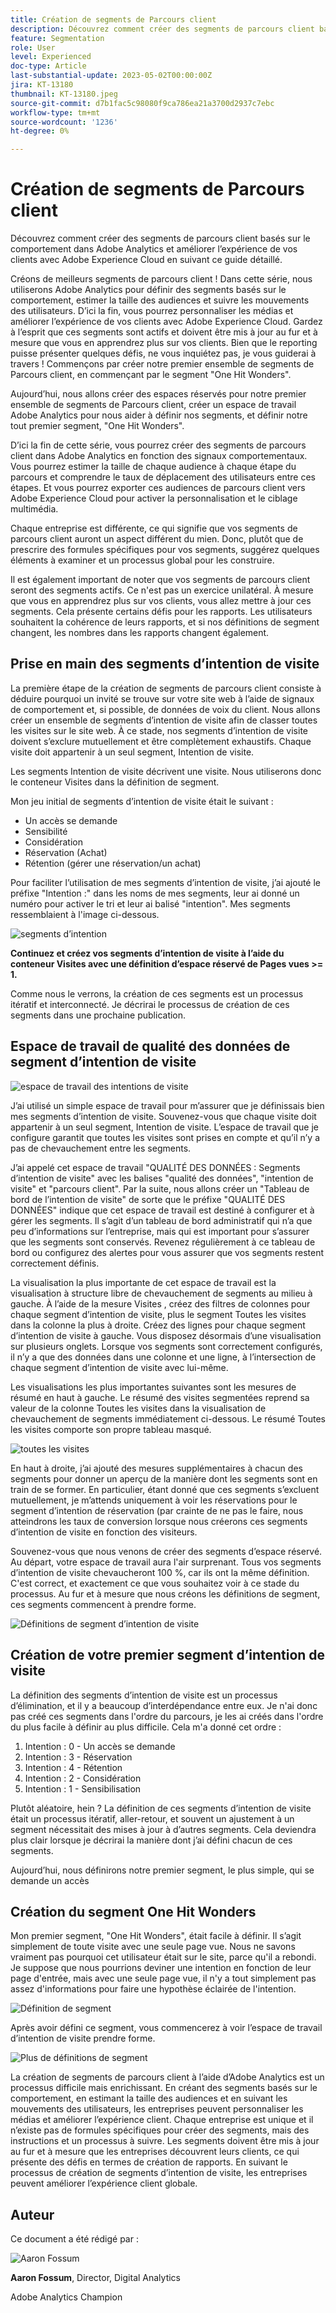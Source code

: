 ```yaml
---
title: Création de segments de Parcours client
description: Découvrez comment créer des segments de parcours client basés sur le comportement dans Adobe Analytics et améliorer l’expérience de vos clients avec Adobe Experience Cloud en suivant ce guide détaillé.
feature: Segmentation
role: User
level: Experienced
doc-type: Article
last-substantial-update: 2023-05-02T00:00:00Z
jira: KT-13180
thumbnail: KT-13180.jpeg
source-git-commit: d7b1fac5c98080f9ca786ea21a3700d2937c7ebc
workflow-type: tm+mt
source-wordcount: '1236'
ht-degree: 0%

---
```



# Création de segments de Parcours client

Découvrez comment créer des segments de parcours client basés sur le comportement dans Adobe Analytics et améliorer l’expérience de vos clients avec Adobe Experience Cloud en suivant ce guide détaillé.

Créons de meilleurs segments de parcours client ! Dans cette série, nous utiliserons Adobe Analytics pour définir des segments basés sur le comportement, estimer la taille des audiences et suivre les mouvements des utilisateurs. D’ici la fin, vous pourrez personnaliser les médias et améliorer l’expérience de vos clients avec Adobe Experience Cloud. Gardez à l’esprit que ces segments sont actifs et doivent être mis à jour au fur et à mesure que vous en apprendrez plus sur vos clients. Bien que le reporting puisse présenter quelques défis, ne vous inquiétez pas, je vous guiderai à travers ! Commençons par créer notre premier ensemble de segments de Parcours client, en commençant par le segment &quot;One Hit Wonders&quot;.

Aujourd’hui, nous allons créer des espaces réservés pour notre premier ensemble de segments de Parcours client, créer un espace de travail Adobe Analytics pour nous aider à définir nos segments, et définir notre tout premier segment, &quot;One Hit Wonders&quot;.

D’ici la fin de cette série, vous pourrez créer des segments de parcours client dans Adobe Analytics en fonction des signaux comportementaux. Vous pourrez estimer la taille de chaque audience à chaque étape du parcours et comprendre le taux de déplacement des utilisateurs entre ces étapes. Et vous pourrez exporter ces audiences de parcours client vers Adobe Experience Cloud pour activer la personnalisation et le ciblage multimédia.

Chaque entreprise est différente, ce qui signifie que vos segments de parcours client auront un aspect différent du mien. Donc, plutôt que de prescrire des formules spécifiques pour vos segments, suggérez quelques éléments à examiner et un processus global pour les construire.

Il est également important de noter que vos segments de parcours client seront des segments actifs. Ce n&#39;est pas un exercice unilatéral. À mesure que vous en apprendrez plus sur vos clients, vous allez mettre à jour ces segments. Cela présente certains défis pour les rapports. Les utilisateurs souhaitent la cohérence de leurs rapports, et si nos définitions de segment changent, les nombres dans les rapports changent également.

## Prise en main des segments d’intention de visite

La première étape de la création de segments de parcours client consiste à déduire pourquoi un invité se trouve sur votre site web à l’aide de signaux de comportement et, si possible, de données de voix du client. Nous allons créer un ensemble de segments d’intention de visite afin de classer toutes les visites sur le site web. À ce stade, nos segments d’intention de visite doivent s’exclure mutuellement et être complètement exhaustifs. Chaque visite doit appartenir à un seul segment, Intention de visite.

Les segments Intention de visite décrivent une visite. Nous utiliserons donc le conteneur Visites dans la définition de segment.

Mon jeu initial de segments d’intention de visite était le suivant :

* Un accès se demande
* Sensibilité
* Considération
* Réservation (Achat)
* Rétention (gérer une réservation/un achat)

Pour faciliter l’utilisation de mes segments d’intention de visite, j’ai ajouté le préfixe &quot;Intention :&quot; dans les noms de mes segments, leur ai donné un numéro pour activer le tri et leur ai balisé &quot;intention&quot;. Mes segments ressemblaient à l&#39;image ci-dessous.

![segments d’intention](assets/intent-segments.png)

**Continuez et créez vos segments d’intention de visite à l’aide du conteneur Visites avec une définition d’espace réservé de Pages vues >= 1.**

Comme nous le verrons, la création de ces segments est un processus itératif et interconnecté. Je décrirai le processus de création de ces segments dans une prochaine publication.

## Espace de travail de qualité des données de segment d’intention de visite

![espace de travail des intentions de visite](assets/visit-intent-workspace.png)

J’ai utilisé un simple espace de travail pour m’assurer que je définissais bien mes segments d’intention de visite. Souvenez-vous que chaque visite doit appartenir à un seul segment, Intention de visite. L’espace de travail que je configure garantit que toutes les visites sont prises en compte et qu’il n’y a pas de chevauchement entre les segments.

J’ai appelé cet espace de travail &quot;QUALITÉ DES DONNÉES : Segments d’intention de visite&quot; avec les balises &quot;qualité des données&quot;, &quot;intention de visite&quot; et &quot;parcours client&quot;. Par la suite, nous allons créer un &quot;Tableau de bord de l’intention de visite&quot; de sorte que le préfixe &quot;QUALITÉ DES DONNÉES&quot; indique que cet espace de travail est destiné à configurer et à gérer les segments. Il s’agit d’un tableau de bord administratif qui n’a que peu d’informations sur l’entreprise, mais qui est important pour s’assurer que les segments sont conservés. Revenez régulièrement à ce tableau de bord ou configurez des alertes pour vous assurer que vos segments restent correctement définis.

La visualisation la plus importante de cet espace de travail est la visualisation à structure libre de chevauchement de segments au milieu à gauche. À l’aide de la mesure Visites , créez des filtres de colonnes pour chaque segment d’intention de visite, plus le segment Toutes les visites dans la colonne la plus à droite. Créez des lignes pour chaque segment d’intention de visite à gauche. Vous disposez désormais d’une visualisation sur plusieurs onglets. Lorsque vos segments sont correctement configurés, il n’y a que des données dans une colonne et une ligne, à l’intersection de chaque segment d’intention de visite avec lui-même.

Les visualisations les plus importantes suivantes sont les mesures de résumé en haut à gauche. Le résumé des visites segmentées reprend sa valeur de la colonne Toutes les visites dans la visualisation de chevauchement de segments immédiatement ci-dessous. Le résumé Toutes les visites comporte son propre tableau masqué.

![toutes les visites](assets/all-visits.png)

En haut à droite, j’ai ajouté des mesures supplémentaires à chacun des segments pour donner un aperçu de la manière dont les segments sont en train de se former. En particulier, étant donné que ces segments s’excluent mutuellement, je m’attends uniquement à voir les réservations pour le segment d’intention de réservation (par crainte de ne pas le faire, nous atteindrons les taux de conversion lorsque nous créerons ces segments d’intention de visite en fonction des visiteurs.

Souvenez-vous que nous venons de créer des segments d’espace réservé. Au départ, votre espace de travail aura l&#39;air surprenant. Tous vos segments d’intention de visite chevaucheront 100 %, car ils ont la même définition. C&#39;est correct, et exactement ce que vous souhaitez voir à ce stade du processus. Au fur et à mesure que nous créons les définitions de segment, ces segments commencent à prendre forme.

![Définitions de segment d’intention de visite](assets/visit-intent-segment-defs.png)

## Création de votre premier segment d’intention de visite

La définition des segments d’intention de visite est un processus d’élimination, et il y a beaucoup d’interdépendance entre eux. Je n&#39;ai donc pas créé ces segments dans l&#39;ordre du parcours, je les ai créés dans l&#39;ordre du plus facile à définir au plus difficile. Cela m&#39;a donné cet ordre :

1. Intention : 0 - Un accès se demande
1. Intention : 3 - Réservation
1. Intention : 4 - Rétention
1. Intention : 2 - Considération
1. Intention : 1 - Sensibilisation

Plutôt aléatoire, hein ? La définition de ces segments d’intention de visite était un processus itératif, aller-retour, et souvent un ajustement à un segment nécessitait des mises à jour à d’autres segments. Cela deviendra plus clair lorsque je décrirai la manière dont j’ai défini chacun de ces segments.

Aujourd’hui, nous définirons notre premier segment, le plus simple, qui se demande un accès

## Création du segment One Hit Wonders

Mon premier segment, &quot;One Hit Wonders&quot;, était facile à définir. Il s’agit simplement de toute visite avec une seule page vue. Nous ne savons vraiment pas pourquoi cet utilisateur était sur le site, parce qu&#39;il a rebondi. Je suppose que nous pourrions deviner une intention en fonction de leur page d&#39;entrée, mais avec une seule page vue, il n&#39;y a tout simplement pas assez d&#39;informations pour faire une hypothèse éclairée de l&#39;intention.

![Définition de segment](assets/segment-def.png)

Après avoir défini ce segment, vous commencerez à voir l’espace de travail d’intention de visite prendre forme.

![Plus de définitions de segment](assets/more-segment-defs.png)

La création de segments de parcours client à l’aide d’Adobe Analytics est un processus difficile mais enrichissant. En créant des segments basés sur le comportement, en estimant la taille des audiences et en suivant les mouvements des utilisateurs, les entreprises peuvent personnaliser les médias et améliorer l’expérience client. Chaque entreprise est unique et il n’existe pas de formules spécifiques pour créer des segments, mais des instructions et un processus à suivre. Les segments doivent être mis à jour au fur et à mesure que les entreprises découvrent leurs clients, ce qui présente des défis en termes de création de rapports. En suivant le processus de création de segments d’intention de visite, les entreprises peuvent améliorer l’expérience client globale.

## Auteur

Ce document a été rédigé par :

![Aaron Fossum](assets/aaron-headshot.png)

**Aaron Fossum**, Director, Digital Analytics

Adobe Analytics Champion


